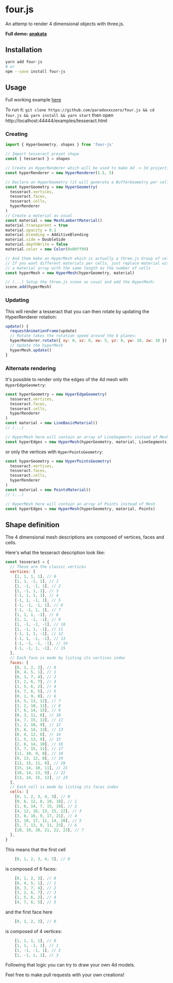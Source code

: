 # four.js

An attemp to render 4 dimensional objects with three.js.

**Full demo: [anakata](https://florian.mounier.dev/anakataGL/)**

## Installation

```bash
yarn add four-js
# or
npm --save install four-js
```

## Usage

Full working example [here](https://github.com/paradoxxxzero/four.js/blob/master/examples/tesseract.html)

To run it: `git clone https://github.com/paradoxxxzero/four.js && cd four.js && yarn install && yarn start` then open http://localhost:44444/examples/tesseract.html

### Creating

```js
import { HyperGeometry, shapes } from 'four-js'

// Import tesseract preset shape
const { tesseract } = shapes

// Create an HyperRenderer which will be used to make 4d -> 3d projections
const hyperRenderer = new HyperRenderer(1.5, 5)

// Declare an HyperGeometry (it will generate a BufferGeometry per cell)
const hyperGeometry = new HyperGeometry(
  tesseract.vertices,
  tesseract.faces,
  tesseract.cells,
  hyperRenderer
)
// Create a material as usual
const material = new MeshLambertMaterial()
material.transparent = true
material.opacity = 0.1
material.blending = AdditiveBlending
material.side = DoubleSide
material.depthWrite = false
material.color = new Color(0x00ff99)

// And them make an HyperMesh which is actually a three.js Group of cell Mesh
// If you want different materials per cells, just replace material with
// a material array with the same length as the number of cells
const hyperMesh = new HyperMesh(hyperGeometry, material)

// (...) Setup the three.js scene as usual and add the HyperMesh:
scene.add(hyperMesh)
```

### Updating

This will render a tesseract that you can then rotate by updating the HyperRenderer rotation:

```js
update() {
  requestAnimationFrame(update)
  // Rotate takes the rotation speed around the 6 planes:
  hyperRenderer.rotate({ xy: 0, xz: 0, xw: 5, yz: 0, yw: 10, zw: 10 })
  // Update the hyperMesh
  hyperMesh.update()
}
```

### Alternate rendering

It's possible to render only the edges of the 4d mesh with `HyperEdgeGeometry`:

```js
const hyperGeometry = new HyperEdgeGeometry(
  tesseract.vertices,
  tesseract.faces,
  tesseract.cells,
  hyperRenderer
)
const material = new LineBasicMaterial()
// (...)

// HyperMesh here will contain an array of LineSegments instead of Mesh
const hyperEdges = new HyperMesh(hyperGeometry, material, LineSegments)
```

or only the vertices with `HyperPointsGeometry`:
```js
const hyperGeometry = new HyperPointsGeometry(
  tesseract.vertices,
  tesseract.faces,
  tesseract.cells,
  hyperRenderer
)
const material = new PointsMaterial()
// (...)

// HyperMesh here will contain an array of Points instead of Mesh
const hyperEdges = new HyperMesh(hyperGeometry, material, Points)
```

## Shape definition

The 4 dimensional mesh descriptions are composed of vertices, faces and cells.

Here's what the tesseract description look like:

```js
const tesseract = {
  // These are the classic vertices
  vertices: [
    [1, 1, 1, 1], // 0
    [1, 1, -1, 1], // 1
    [1, -1, -1, 1], // 2
    [1, -1, 1, 1], // 3
    [-1, 1, 1, 1], // 4
    [-1, 1, -1, 1], // 5
    [-1, -1, -1, 1], // 6
    [-1, -1, 1, 1], // 7
    [1, 1, 1, -1], // 8
    [1, 1, -1, -1], // 9
    [1, -1, -1, -1], // 10
    [1, -1, 1, -1], // 11
    [-1, 1, 1, -1], // 12
    [-1, 1, -1, -1], // 13
    [-1, -1, -1, -1], // 14
    [-1, -1, 1, -1], // 15
  ],
  // Each face is made by listing its vertices index
  faces: [
    [0, 1, 2, 3], // 0
    [0, 4, 5, 1], // 1
    [0, 3, 7, 4], // 2
    [3, 2, 6, 7], // 3
    [1, 5, 6, 2], // 4
    [4, 7, 6, 5], // 5
    [0, 1, 9, 8], // 6
    [4, 5, 13, 12], // 7
    [3, 2, 10, 11], // 8
    [7, 6, 14, 15], // 9
    [0, 3, 11, 8], // 10
    [4, 7, 15, 12], // 11
    [1, 2, 10, 9], // 12
    [5, 6, 14, 13], // 13
    [0, 4, 12, 8], // 14
    [1, 5, 13, 9], // 15
    [2, 6, 14, 10], // 16
    [3, 7, 15, 11], // 17
    [11, 10, 9, 8], // 18
    [9, 13, 12, 8], // 19
    [12, 15, 11, 8], // 20
    [15, 14, 10, 11], // 21
    [10, 14, 13, 9], // 22
    [13, 14, 15, 12], // 23
  ],
  // Each cell is made by listing its faces index
  cells: [
    [0, 1, 2, 3, 4, 5], // 0
    [0, 6, 12, 8, 10, 18], // 1
    [1, 6, 14, 7, 15, 19], // 2
    [4, 12, 16, 13, 15, 22], // 3
    [3, 8, 16, 9, 17, 21], // 4
    [2, 10, 17, 11, 14, 20], // 5
    [5, 7, 13, 9, 11, 23], // 6
    [18, 19, 20, 21, 22, 23], // 7
  ],
}
```

This means that the first cell

```js
    [0, 1, 2, 3, 4, 5], // 0
```

is composed of 6 faces:

```js
    [0, 1, 2, 3], // 0
    [0, 4, 5, 1], // 1
    [0, 3, 7, 4], // 2
    [3, 2, 6, 7], // 3
    [1, 5, 6, 2], // 4
    [4, 7, 6, 5], // 5
```

and the first face here

```js
    [0, 1, 2, 3], // 0
```

is composed of 4 vertices:

```js
    [1, 1, 1, 1], // 0
    [1, 1, -1, 1], // 1
    [1, -1, -1, 1], // 2
    [1, -1, 1, 1], // 3
```

Following that logic you can try to draw your own 4d models.

Feel free to make pull requests with your own creations!
